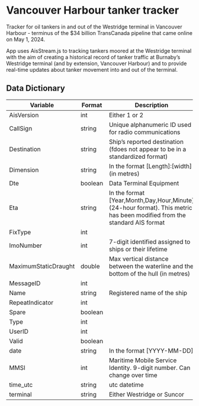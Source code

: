 # Vancouver Harbour tanker tracker

Tracker for oil tankers in and out of the Westridge terminal in Vancouver Harbour - terminus of the $34 billion TransCanada pipeline that came online on May 1, 2024.

App uses AisStream.js to tracking tankers moored at the Westridge terminal with the aim of creating a historical record of tanker traffic at Burnaby’s Westridge terminal (and by extension, Vancouver Harbour) and to provide real-time updates about tanker movement into and out of the terminal.

## Data Dictionary

| Variable | Format | Description |
| --- | --- | --- |
| AisVersion | int | Either 1 or 2 |
| CallSign | string | Unique alphanumeric ID used for radio communications |
| Destination | string | Ship’s reported destination (fdoes not appear to be in a standardized format) |
| Dimension | string | In the format [Length]:[width] (in metres) |
| Dte | boolean | Data Terminal Equipment |
| Eta | string | In the format [Year,Month,Day,Hour,Minute] (24-hour format). This metric has been modified from the standard AIS format |
| FixType | int | |
| ImoNumber | int | 7-digit identified assigned to ships or their lifetime |
| MaximumStaticDraught | double | Max vertical distance between the waterline and the bottom of the hull (in metres) |
| MessageID | int |  |
| Name | string | Registered name of the ship |
| RepeatIndicator | int  |
| Spare | boolean | |
| Type | int | |
| UserID | int | |
| Valid| boolean | |
| date | string | In the format [YYYY-MM-DD] |
| MMSI | int | Maritime Mobile Service Identity. 9-digit number. Can change over time |
| time_utc | string | utc datetime |
| terminal | string | Either Westridge or Suncor |